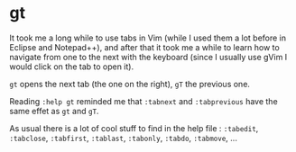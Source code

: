 # gt

It took me a long while to use tabs in Vim (while I used them a lot before in
Eclipse and Notepad++), and after that it took me a while to learn how to
navigate from one to the next with the keyboard (since I usually use gVim I 
would click on the tab to open it).

`gt` opens the next tab (the one on the right), `gT` the previous one.

Reading `:help gt` reminded me that `:tabnext` and `:tabprevious` have the same
effet as `gt` and `gT`.

As usual there is a lot of cool stuff to find in the help file : `:tabedit`,
`:tabclose`, `:tabfirst`, `:tablast`, `:tabonly`, `:tabdo`, `:tabmove`, ...
